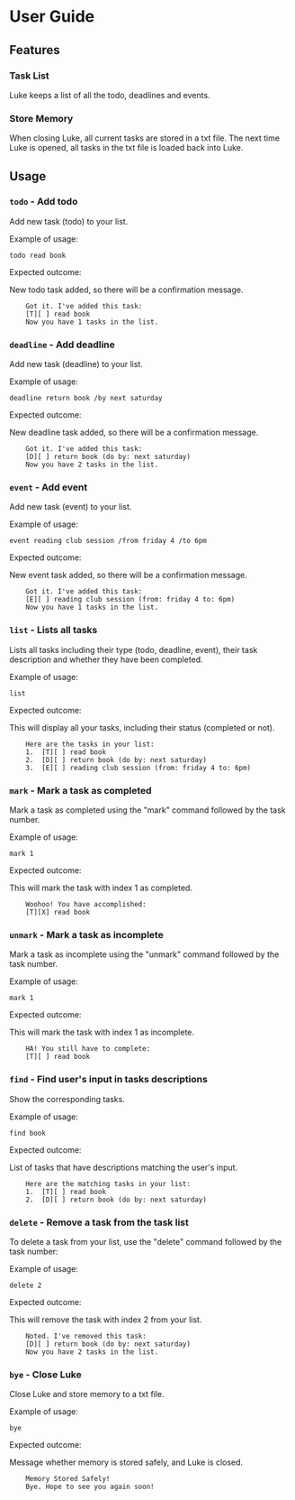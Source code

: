 # User Guide

## Features 

### Task List

Luke keeps a list of all the todo, deadlines and events.

### Store Memory

When closing Luke, all current tasks are stored in a txt file.
The next time Luke is opened, all tasks in the txt file is loaded back into Luke.

## Usage


### `todo` - Add todo

Add new task (todo) to your list.

Example of usage:

`todo read book`

Expected outcome:

New todo task added, so there will be a confirmation message.

```
    Got it. I've added this task:
	[T][ ] read book
	Now you have 1 tasks in the list.
```

### `deadline` - Add deadline

Add new task (deadline) to your list.

Example of usage:

`deadline return book /by next saturday`

Expected outcome:

New deadline task added, so there will be a confirmation message.

```
    Got it. I've added this task:
	[D][ ] return book (do by: next saturday)
	Now you have 2 tasks in the list.
```

### `event` - Add event

Add new task (event) to your list.

Example of usage:

`event reading club session /from friday 4 /to 6pm`

Expected outcome:

New event task added, so there will be a confirmation message.

```
    Got it. I've added this task:
    [E][ ] reading club session (from: friday 4 to: 6pm)
    Now you have 1 tasks in the list.
```

### `list` - Lists all tasks

Lists all tasks including their type (todo, deadline, event), their task description and whether they have been completed.

Example of usage: 

`list`

Expected outcome:

This will display all your tasks, including their status (completed or not).

```
    Here are the tasks in your list:
    1.	[T][ ] read book
    2.	[D][ ] return book (do by: next saturday)
    3.	[E][ ] reading club session (from: friday 4 to: 6pm)
```

### `mark` - Mark a task as completed

Mark a task as completed using the "mark" command followed by the task number.

Example of usage:

`mark 1`

Expected outcome:

This will mark the task with index 1 as completed.

```
    Woohoo! You have accomplished:
    [T][X] read book
```

### `unmark` - Mark a task as incomplete

Mark a task as incomplete using the "unmark" command followed by the task number.

Example of usage:

`mark 1`

Expected outcome:

This will mark the task with index 1 as incomplete.

```
    HA! You still have to complete:
    [T][ ] read book
```


### `find` - Find user's input in tasks descriptions

Show the corresponding tasks.

Example of usage:

`find book`

Expected outcome:

List of tasks that have descriptions matching the user's input.

```
    Here are the matching tasks in your list:
    1.	[T][ ] read book
    2.	[D][ ] return book (do by: next saturday)
```

### `delete` - Remove a task from the task list

To delete a task from your list, use the "delete" command followed by the task number:

Example of usage:

`delete 2`

Expected outcome:

This will remove the task with index 2 from your list.


```
    Noted. I've removed this task:
    [D][ ] return book (do by: next saturday)
    Now you have 2 tasks in the list.
```

### `bye` - Close Luke

Close Luke and store memory to a txt file.

Example of usage:

`bye`

Expected outcome:

Message whether memory is stored safely, and Luke is closed.

```
    Memory Stored Safely!
    Bye. Hope to see you again soon!
```
